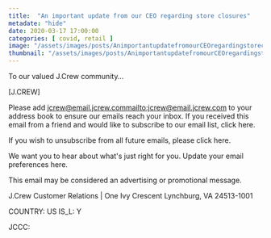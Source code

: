```yaml
---
title:  "An important update from our CEO regarding store closures"
metadate: "hide"
date: 2020-03-17 17:00:00
categories: [ covid, retail ]
image: "/assets/images/posts/AnimportantupdatefromourCEOregardingstoreclosures_full.png"
thumbnail: "/assets/images/posts/AnimportantupdatefromourCEOregardingstoreclosures.png"
---
```



To our valued J.Crew community… 


[J.CREW]





Please add jcrew@email.jcrew.com<mailto:jcrew@email.jcrew.com> to your address book to ensure our emails reach your inbox.
If you received this email from a friend and would like to subscribe to our email list, click here.

If you wish to unsubscribe from all future emails, please click here.

We want you to hear about what's just right for you. Update your email preferences here.

This email may be considered an advertising or promotional message.

J.Crew Customer Relations | One Ivy Crescent Lynchburg, VA 24513-1001



COUNTRY: US IS_L: Y

JCCC:


